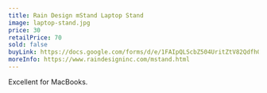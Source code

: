 ```yaml
---
title: Rain Design mStand Laptop Stand
image: laptop-stand.jpg
price: 30
retailPrice: 70
sold: false
buyLink: https://docs.google.com/forms/d/e/1FAIpQLScbZ504UritZtV82QdfhQuVMZgGHU2o9nqQIv8dhNlFesLBEw/viewform?entry.1902462749=Laptop+Stand
moreInfo: https://www.raindesigninc.com/mstand.html
---
```


Excellent for MacBooks.